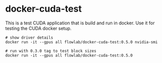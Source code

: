 # docker-cuda-test

This is a test CUDA application that is build and run in docker. Use it for testing the CUDA docker setup.


```shell
# show driver details
docker run -it --gpus all flowlab/docker-cuda-test:0.5.0 nvidia-smi

# run with 0.3.0 tag to test block sizes
docker run -it --gpus all flowlab/docker-cuda-test:0.5.0
```
